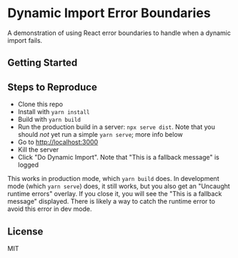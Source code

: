 # Dynamic Import Error Boundaries

A demonstration of using React error boundaries to handle when a dynamic import fails.

## Getting Started

## Steps to Reproduce

- Clone this repo
- Install with `yarn install`
- Build with `yarn build`
- Run the production build in a server: `npx serve dist`. Note that you should *not* yet run a simple `yarn serve`; more info below
- Go to <http://localhost:3000>
- Kill the server
- Click "Do Dynamic Import". Note that "This is a fallback message" is logged

This works in production mode, which `yarn build` does. In development mode (which `yarn serve`) does, it still works, but you also get an "Uncaught runtime errors" overlay. If you close it, you will see the "This is a fallback message" displayed. There is likely a way to catch the runtime error to avoid this error in dev mode.

## License

MIT
